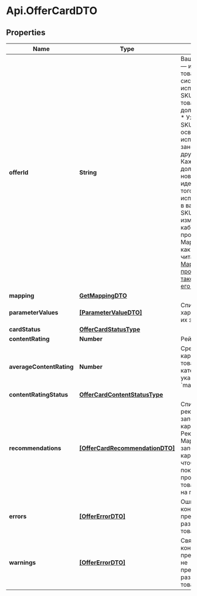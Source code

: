 # Api.OfferCardDTO

## Properties

Name | Type | Description | Notes
------------ | ------------- | ------------- | -------------
**offerId** | **String** | Ваш SKU — идентификатор товара в вашей системе.  Правила использования SKU:  * У каждого товара SKU должен быть свой.  * Уже заданный SKU нельзя освободить и использовать заново для другого товара. Каждый товар должен получать новый идентификатор, до того никогда не использовавшийся в вашем каталоге.  SKU товара можно изменить в кабинете продавца на Маркете. О том, как это сделать, читайте [в Справке Маркета для продавцов](https://yandex.ru/support2/marketplace/ru/assortment/operations/edit-sku).  [Что такое SKU и как его назначать](https://yandex.ru/support/marketplace/assortment/add/index.html#fields)  | 
**mapping** | [**GetMappingDTO**](GetMappingDTO.md) |  | [optional] 
**parameterValues** | [**[ParameterValueDTO]**](ParameterValueDTO.md) | Список характеристик с их значениями.  | [optional] 
**cardStatus** | [**OfferCardStatusType**](OfferCardStatusType.md) |  | [optional] 
**contentRating** | **Number** | Рейтинг карточки. | [optional] 
**averageContentRating** | **Number** | Средний рейтинг карточки у товаров той категории, которая указана в &#x60;marketCategoryId&#x60;. | [optional] 
**contentRatingStatus** | [**OfferCardContentStatusType**](OfferCardContentStatusType.md) |  | [optional] 
**recommendations** | [**[OfferCardRecommendationDTO]**](OfferCardRecommendationDTO.md) | Список рекомендаций к заполнению карточки.  Рекомендации Маркета помогают заполнять карточку так, чтобы покупателям было проще найти ваш товар и решиться на покупку.  | [optional] 
**errors** | [**[OfferErrorDTO]**](OfferErrorDTO.md) | Ошибки в контенте, препятствующие размещению товара на витрине. | [optional] 
**warnings** | [**[OfferErrorDTO]**](OfferErrorDTO.md) | Связанные с контентом предупреждения, не препятствующие размещению товара на витрине. | [optional] 


